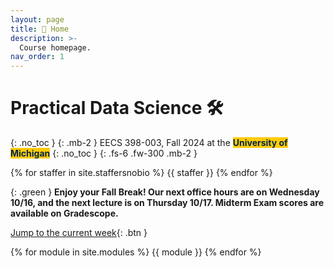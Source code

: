 ```yaml
---
layout: page
title: 🏡 Home
description: >-
  Course homepage.
nav_order: 1
---
```


# Practical Data Science 🛠️

{: .no_toc }
{: .mb-2 }
EECS 398-003, Fall 2024 at the <b><span style="background-color: #FFCB05; color: #00274C">University of Michigan</span></b>
{: .no_toc }
{: .fs-6 .fw-300 .mb-2 }
<!-- **Lecture**: TuTh 1:30-3:00PM, [1500 EECS](https://maps.app.goo.gl/JBGihmGrYYsgcnwN8)<br>
**Discussions**: F 12:30-1:30PM, [2147 GGBL](https://maps.app.goo.gl/U6R5aH5cdY838Tj77), or F 2:30-3:30PM, [1670 BBB](https://maps.app.goo.gl/wuMosGqmKQ4KUmqdA)<br>
4 credits • ULCS for Computer Science majors, Advanced Technical Elective or Application Elective for Data Science majors, Flexible Technical Elective for Electrical Engineering majors

{: .success } -->

<!-- {% assign instructors = site.staffersnobio | where: 'role', 'Instructor' %} -->
{% for staffer in site.staffersnobio %}
{{ staffer }}
{% endfor %}

{: .green }
**Enjoy your Fall Break! Our next office hours are on Wednesday 10/16, and the next lecture is on Thursday 10/17. Midterm Exam scores are available on Gradescope.**


[Jump to the current week](#week-6-text-processing){: .btn }

{% for module in site.modules %}
{{ module }}
{% endfor %}
